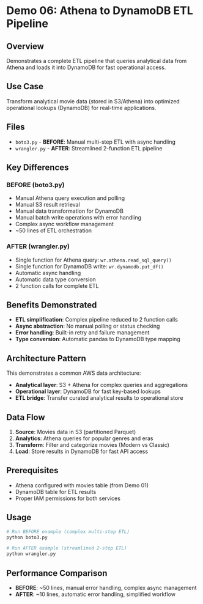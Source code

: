# Demo 06: Athena to DynamoDB ETL Pipeline

## Overview
Demonstrates a complete ETL pipeline that queries analytical data from Athena and loads it into DynamoDB for fast operational access.

## Use Case
Transform analytical movie data (stored in S3/Athena) into optimized operational lookups (DynamoDB) for real-time applications.

## Files
- `boto3.py` - **BEFORE**: Manual multi-step ETL with async handling
- `wrangler.py` - **AFTER**: Streamlined 2-function ETL pipeline

## Key Differences

### BEFORE (boto3.py)
- Manual Athena query execution and polling
- Manual S3 result retrieval
- Manual data transformation for DynamoDB
- Manual batch write operations with error handling
- Complex async workflow management
- ~50 lines of ETL orchestration

### AFTER (wrangler.py)
- Single function for Athena query: `wr.athena.read_sql_query()`
- Single function for DynamoDB write: `wr.dynamodb.put_df()`
- Automatic async handling
- Automatic data type conversion
- 2 function calls for complete ETL

## Benefits Demonstrated
- **ETL simplification**: Complex pipeline reduced to 2 function calls
- **Async abstraction**: No manual polling or status checking
- **Error handling**: Built-in retry and failure management
- **Type conversion**: Automatic pandas to DynamoDB type mapping

## Architecture Pattern
This demonstrates a common AWS data architecture:
- **Analytical layer**: S3 + Athena for complex queries and aggregations
- **Operational layer**: DynamoDB for fast key-based lookups
- **ETL bridge**: Transfer curated analytical results to operational store

## Data Flow
1. **Source**: Movies data in S3 (partitioned Parquet)
2. **Analytics**: Athena queries for popular genres and eras
3. **Transform**: Filter and categorize movies (Modern vs Classic)
4. **Load**: Store results in DynamoDB for fast API access

## Prerequisites
- Athena configured with movies table (from Demo 01)
- DynamoDB table for ETL results
- Proper IAM permissions for both services

## Usage
```bash
# Run BEFORE example (complex multi-step ETL)
python boto3.py

# Run AFTER example (streamlined 2-step ETL)
python wrangler.py
```

## Performance Comparison
- **BEFORE**: ~50 lines, manual error handling, complex async management
- **AFTER**: ~10 lines, automatic error handling, simplified workflow